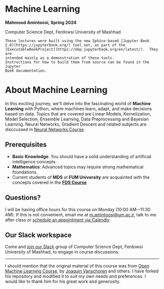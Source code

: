 # Machine Learning

**Mahmood Amintoosi, Spring 2024**

Computer Science Dept, Ferdowsi University of Mashhad

```{note}
These lectures were built using the new Sphinx-based [Jupyter Book
2.0](https://jupyterbook.org/) tool set, as part of the
[ExecutableBookProject](https://ebp.jupyterbook.org/en/latest/).  They are
intended mainly as a demonstration of these tools.
Instructions for how to build them from source can be found in the Jupyter
Book documentation.
```

# About Machine Learning

In this exciting journey, we'll delve into the fascinating world of **Machine Learning** with Python, where machines learn, adapt, and make decisions based on data. Topics that are covered are Linear Models, Kernelization, Model Selection, Ensemble Learning, Data Preprocessing and Bayesian Learning. Neural Networks, Gradient Descent and related subjects are disccussed in [Neural Networks Course](https://fum-cs.github.io/neural-networks/).


## Prerequisites

- **Basic Knowledge**: You should have a solid understanding of artificial intelligence concepts.
- **Mathematics**: Advanced topics may require strong mathematical foundations.
- Current students of **MDS** at **FUM University** are acquainted with the concepts covered in the [**FDS Course**](https://fum-cs.github.io/fds/)

## Questions?
I will be having office hours for this course on Monday (10:00 AM--11:30 AM). If this is not convenient, email me at m.amintoosi@um.ac.ir, talk to me after class or [schedule an appointment via Calendly](https://calendly.com/m-amintoosi/30min).

## Our Slack workspace
Come and [join our Slack](https://join.slack.com/t/fum-cs/shared_invite/zt-1zntzuw2t-JOWbsyQdGASNz~40AhWy_Q) group of Computer Science Dept, Ferdowsi University of Mashhad, to engage in course discussions.

---

I should mention that the original material of this course was from [Open Machine Learning Course](https://ml-course.github.io/), by [Joaquin Vanschoren](https://github.com/joaquinvanschoren) and others. I have forked his repository and modified it to suit my own needs and preferences. I would like to thank him for his great work and generosity.
